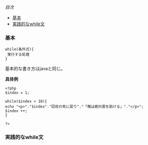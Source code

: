 *目次*
* [基本](#基本)
* [実践的なwhile文](#実践的なwhile文)

### 基本

    while(条件式){
     実行する処理
    }

基本的な書き方はjavaと同じ。

**具体例**

    <?php
    $index = 1;

    while($index < 10){
    echo "<p>"."$index"."回目の死に戻り"."「俺は絶対君を助ける」"."</p>";
    $index ++;
    }
    
    ?>

### 実践的なwhile文

